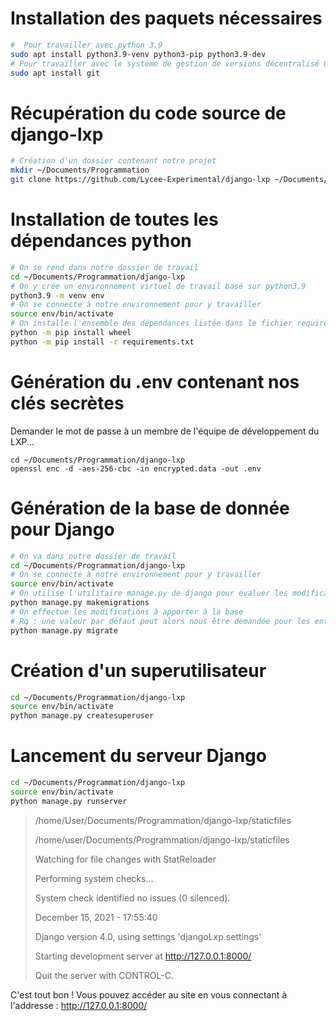 # Installation des paquets nécessaires

```bash
#  Pour travailler avec python 3.9 
sudo apt install python3.9-venv python3-pip python3.9-dev
# Pour travailler avec le système de gestion de versions décentralisé Git
sudo apt install git
```

# Récupération du code source de django-lxp

```bash
# Création d'un dossier contenant notre projet
mkdir ~/Documents/Programmation
git clone https://github.com/Lycee-Experimental/django-lxp ~/Documents/Programmation/django-lxp
```

# Installation de toutes les dépendances python

```bash
# On se rend dans notre dossier de travail
cd ~/Documents/Programmation/django-lxp
# On y crée un environnement virtuel de travail basé sur python3.9
python3.9 -m venv env
# On se connecte à notre environnement pour y travailler
source env/bin/activate
# On installe l'ensemble des dépendances listée dans le fichier requirements.txt 
python -m pip install wheel
python -m pip install -r requirements.txt
```

# Génération du .env contenant nos clés secrètes
Demander le mot de passe à un membre de l'équipe de développement du LXP...
```
cd ~/Documents/Programmation/django-lxp
openssl enc -d -aes-256-cbc -in encrypted.data -out .env
```

# Génération de la base de donnée pour Django

```bash
# On va dans notre dossier de travail
cd ~/Documents/Programmation/django-lxp
# On se connecte à notre environnement pour y travailler
source env/bin/activate
# On utilise l'utilitaire manage.py de django pour évaluer les modifications à apporter à la base de données.
python manage.py makemigrations
# On effectue les modifications à apporter à la base 
# Rq : une valeur par défaut peut alors nous être demandée pour les entrées déjà existantes dans la base.
python manage.py migrate
```

# Création d'un superutilisateur
```bash
cd ~/Documents/Programmation/django-lxp
source env/bin/activate
python manage.py createsuperuser
```

# Lancement du serveur Django

```bash
cd ~/Documents/Programmation/django-lxp
source env/bin/activate
python manage.py runserver
```
> /home/User/Documents/Programmation/django-lxp/staticfiles
>
> /home/user/Documents/Programmation/django-lxp/staticfiles
>
> Watching for file changes with StatReloader
>
> Performing system checks...
>
>
> System check identified no issues (0 silenced).
>
> December 15, 2021 - 17:55:40
>
> Django version 4.0, using settings 'djangoLxp.settings'
>
> Starting development server at http://127.0.0.1:8000/
>
> Quit the server with CONTROL-C.

C'est tout bon ! Vous pouvez accéder au site en vous connectant à l'addresse : http://127.0.0.1:8000/